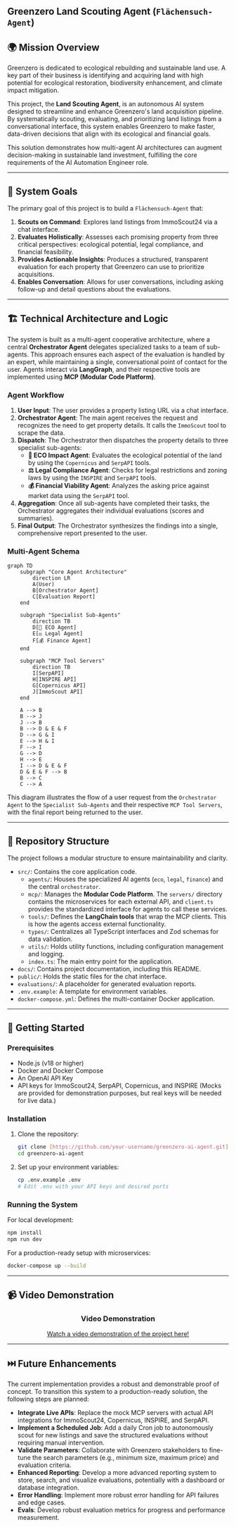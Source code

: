 ## Greenzero Land Scouting Agent (`Flächensuch-Agent`)

## 🌍 Mission Overview

Greenzero is dedicated to ecological rebuilding and sustainable land use. A key part of their business is identifying and acquiring land with high potential for ecological restoration, biodiversity enhancement, and climate impact mitigation.

This project, the **Land Scouting Agent**, is an autonomous AI system designed to streamline and enhance Greenzero's land acquisition pipeline. By systematically scouting, evaluating, and prioritizing land listings from a conversational interface, this system enables Greenzero to make faster, data-driven decisions that align with its ecological and financial goals.

This solution demonstrates how multi-agent AI architectures can augment decision-making in sustainable land investment, fulfilling the core requirements of the AI Automation Engineer role.

---

## 🎯 System Goals

The primary goal of this project is to build a `Flächensuch-Agent` that:

1.  **Scouts on Command**: Explores land listings from ImmoScout24 via a chat interface.
2.  **Evaluates Holistically**: Assesses each promising property from three critical perspectives: ecological potential, legal compliance, and financial feasibility.
3.  **Provides Actionable Insights**: Produces a structured, transparent evaluation for each property that Greenzero can use to prioritize acquisitions.
4.  **Enables Conversation**: Allows for user conversations, including asking follow-up and detail questions about the evaluations.

---

## 🏗️ Technical Architecture and Logic

The system is built as a multi-agent cooperative architecture, where a central **Orchestrator Agent** delegates specialized tasks to a team of sub-agents. This approach ensures each aspect of the evaluation is handled by an expert, while maintaining a single, conversational point of contact for the user. Agents interact via **LangGraph**, and their respective tools are implemented using **MCP (Modular Code Platform)**.

### Agent Workflow

1.  **User Input**: The user provides a property listing URL via a chat interface.
2.  **Orchestrator Agent**: The main agent receives the request and recognizes the need to get property details. It calls the `ImmoScout` tool to scrape the data.
3.  **Dispatch**: The Orchestrator then dispatches the property details to three specialist sub-agents:
    * **🌱 ECO Impact Agent**: Evaluates the ecological potential of the land by using the `Copernicus` and `SerpAPI` tools.
    * **⚖️ Legal Compliance Agent**: Checks for legal restrictions and zoning laws by using the `INSPIRE` and `SerpAPI` tools.
    * **💰 Financial Viability Agent**: Analyzes the asking price against market data using the `SerpAPI` tool.
4.  **Aggregation**: Once all sub-agents have completed their tasks, the Orchestrator aggregates their individual evaluations (scores and summaries).
5.  **Final Output**: The Orchestrator synthesizes the findings into a single, comprehensive report presented to the user.

### Multi-Agent Schema

```mermaid
graph TD
    subgraph "Core Agent Architecture"
        direction LR
        A(User)
        B[Orchestrator Agent]
        C[Evaluation Report]
    end

    subgraph "Specialist Sub-Agents"
        direction TB
        D[🌱 ECO Agent]
        E[⚖️ Legal Agent]
        F[💰 Finance Agent]
    end

    subgraph "MCP Tool Servers"
        direction TB
        I[SerpAPI]
        H[INSPIRE API]
        G[Copernicus API]
        J[ImmoScout API]
    end

    A --> B
    B --> J
    J --> B
    B --> D & E & F
    D --> G & I
    E --> H & I
    F --> I
    G --> D
    H --> E
    I --> D & E & F
    D & E & F --> B
    B --> C
    C --> A
````

This diagram illustrates the flow of a user request from the `Orchestrator Agent` to the `Specialist Sub-Agents` and their respective `MCP Tool Servers`, with the final report being returned to the user.

-----

## 📁 Repository Structure

The project follows a modular structure to ensure maintainability and clarity.

  * `src/`: Contains the core application code.
      * `agents/`: Houses the specialized AI agents (`eco`, `legal`, `finance`) and the central `orchestrator`.
      * `mcp/`: Manages the **Modular Code Platform**. The `servers/` directory contains the microservices for each external API, and `client.ts` provides the standardized interface for agents to call these services.
      * `tools/`: Defines the **LangChain tools** that wrap the MCP clients. This is how the agents access external functionality.
      * `types/`: Centralizes all TypeScript interfaces and Zod schemas for data validation.
      * `utils/`: Holds utility functions, including configuration management and logging.
      * `index.ts`: The main entry point for the application.
  * `docs/`: Contains project documentation, including this README.
  * `public/`: Holds the static files for the chat interface.
  * `evaluations/`: A placeholder for generated evaluation reports.
  * `.env.example`: A template for environment variables.
  * `docker-compose.yml`: Defines the multi-container Docker application.

-----

## 🚀 Getting Started

### Prerequisites

  * Node.js (v18 or higher)
  * Docker and Docker Compose
  * An OpenAI API Key
  * API keys for ImmoScout24, SerpAPI, Copernicus, and INSPIRE (Mocks are provided for demonstration purposes, but real keys will be needed for live data.)

### Installation

1.  Clone the repository:

    ```bash
    git clone [https://github.com/your-username/greenzero-ai-agent.git](https://github.com/your-username/greenzero-ai-agent.git)
    cd greenzero-ai-agent
    ```

2.  Set up your environment variables:

    ```bash
    cp .env.example .env
    # Edit .env with your API keys and desired ports
    ```

### Running the System

For local development:

```bash
npm install
npm run dev
```

For a production-ready setup with microservices:

```bash
docker-compose up --build
```

-----

## 📹 Video Demonstration

<div align="center">
  <h3>Video Demonstration</h3>
  <a href="https://raw.githubusercontent.com/franz-rott/property-scout-ai-agent/main/assets/demo_property_scout_ai_agent.mp4">
    Watch a video demonstration of the project here!
  </a>
</div>

-----

## ⏭️ Future Enhancements

The current implementation provides a robust and demonstrable proof of concept. To transition this system to a production-ready solution, the following steps are planned:

  * **Integrate Live APIs**: Replace the mock MCP servers with actual API integrations for ImmoScout24, Copernicus, INSPIRE, and SerpAPI.
  * **Implement a Scheduled Job**: Add a daily Cron job to autonomously scout for new listings and save the structured evaluations without requiring manual intervention.
  * **Validate Parameters**: Collaborate with Greenzero stakeholders to fine-tune the search parameters (e.g., minimum size, maximum price) and evaluation criteria.
  * **Enhanced Reporting**: Develop a more advanced reporting system to store, search, and visualize evaluations, potentially with a dashboard or database integration.
  * **Error Handling**: Implement more robust error handling for API failures and edge cases.
  * **Evals**: Develop robust evaluation metrics for progress and performance measurement.
